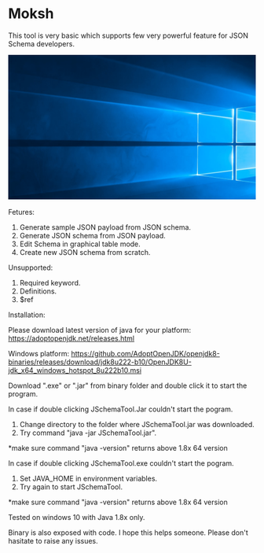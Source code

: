 # Moksh
This tool is very basic which supports few very powerful feature for JSON Schema developers.

![](JSchemaTool.gif)

Fetures:
1. Generate sample JSON payload from JSON schema.
2. Generate JSON schema from JSON payload.
3. Edit Schema in graphical table mode.
4. Create new JSON schema from scratch.

Unsupported:
1. Required keyword.
2. Definitions.
3. $ref

Installation:

Please download latest version of java for your platform:
https://adoptopenjdk.net/releases.html

Windows platform:
https://github.com/AdoptOpenJDK/openjdk8-binaries/releases/download/jdk8u222-b10/OpenJDK8U-jdk_x64_windows_hotspot_8u222b10.msi

Download ".exe" or ".jar" from binary folder and double click it to start the program.

In case if double clicking JSchemaTool.Jar couldn't start the pogram.
1. Change directory to the folder where JSchemaTool.jar was downloaded.
2. Try command "java -jar JSchemaTool.jar".

*make sure command "java -version" returns above 1.8x 64 version 

In case if double clicking JSchemaTool.exe couldn't start the pogram.
1. Set JAVA_HOME in environment variables.
2. Try again to start JSchemaTool.

*make sure command "java -version" returns above 1.8x 64 version 



Tested on windows 10 with Java 1.8x only.

Binary is also exposed with code.
I hope this helps someone. Please don't hasitate to raise any issues.
